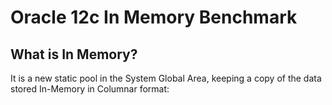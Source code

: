 # Oracle 12c In Memory Benchmark

## What is In Memory?

It is a new static pool in the System Global Area, keeping a copy of the data  stored In-Memory in Columnar format:

